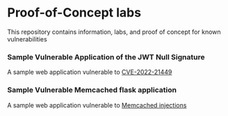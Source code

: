 # Proof-of-Concept labs
This repository contains information, labs, and proof of concept for known vulnerabilities

### Sample Vulnerable Application of the JWT Null Signature
A sample web application vulnerable to [CVE-2022-21449](https://neilmadden.blog/2022/04/19/psychic-signatures-in-java/)

### Sample Vulnerable Memcached flask application
A sample web application vulnerable to [Memcached injections](https://www.blackhat.com/docs/us-14/materials/us-14-Novikov-The-New-Page-Of-Injections-Book-Memcached-Injections-WP.pdf)